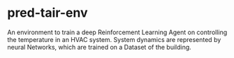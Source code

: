 # pred-tair-env
An environment to train a deep Reinforcement Learning Agent on controlling the temperature in an HVAC system. 
System dynamics are represented by neural Networks, which are trained on a Dataset of the building.
